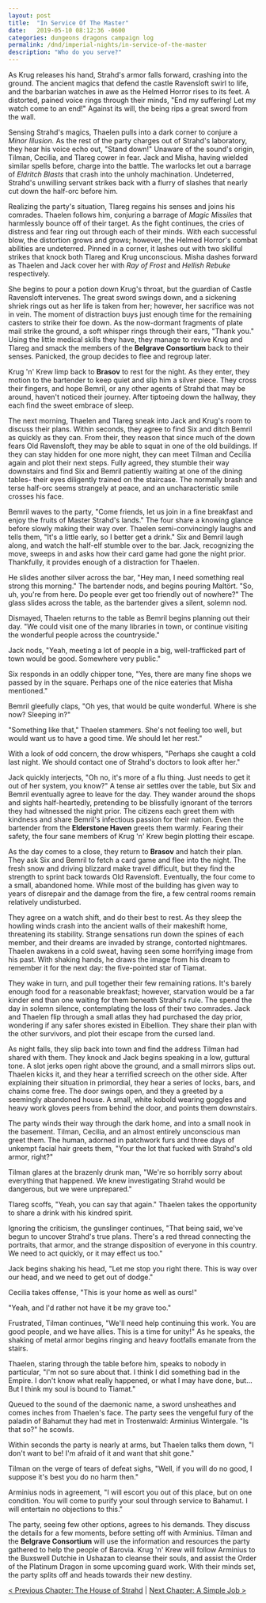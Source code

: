 ```yaml
---
layout: post
title:  "In Service Of The Master"
date:   2019-05-10 08:12:36 -0600
categories: dungeons dragons campaign log
permalink: /dnd/imperial-nights/in-service-of-the-master
description: "Who do you serve?"
---
```


As Krug releases his hand, Strahd's armor falls forward, crashing into the ground.
The ancient magics that defend the castle Ravensloft swirl to life, and the barbarian watches in awe as the Helmed Horror rises to its feet.
A distorted, pained voice rings through their minds, "End my suffering!
Let my watch come to an end!"
Against its will, the being rips a great sword from the wall.

Sensing Strahd's magics, Thaelen pulls into a dark corner to conjure a _Minor Illusion._
As the rest of the party charges out of Strahd's laboratory, they hear his voice echo out, "Stand down!"
Unaware of the sound's origin, Tilman, Cecilia, and Tlareg cower in fear.
Jack and Misha, having wielded similar spells before, charge into the battle.
The warlocks let out a barrage of _Eldritch Blasts_ that crash into the unholy machination.
Undeterred, Strahd's unwilling servant strikes back with a flurry of slashes that nearly cut down the half-orc before him.

Realizing the party's situation, Tlareg regains his senses and joins his comrades.
Thaelen follows him, conjuring a barrage of _Magic Missiles_ that harmlessly bounce off of their target.
As the fight continues, the cries of distress and fear ring out through each of their minds.
With each successful blow, the distortion grows and grows; however, the Helmed Horror's combat abilities are undeterred.
Pinned in a corner, it lashes out with two skillful strikes that knock both Tlareg and Krug unconscious.
Misha dashes forward as Thaelen and Jack cover her with _Ray of Frost_ and _Hellish Rebuke_ respectively.

She begins to pour a potion down Krug's throat, but the guardian of Castle Ravensloft intervenes.
The great sword swings down, and a sickening shriek rings out as her life is taken from her; however, her sacrifice was not in vein.
The moment of distraction buys just enough time for the remaining casters to strike their foe down.
As the now-dormant fragments of plate mail strike the ground, a soft whisper rings through their ears, "Thank you."
Using the little medical skills they have, they manage to revive Krug and Tlareg and smack the members of the **Belgrave Consortium** back to their senses.
Panicked, the group decides to flee and regroup later.

Krug 'n' Krew limp back to **Brasov** to rest for the night.
As they enter, they motion to the bartender to keep quiet and slip him a silver piece.
They cross their fingers, and hope Bemril, or any other agents of Strahd that may be around, haven't noticed their journey.
After tiptoeing down the hallway, they each find the sweet embrace of sleep.

The next morning, Thaelen and Tlareg sneak into Jack and Krug's room to discuss their plans.
Within seconds, they agree to find Six and ditch Bemril as quickly as they can.
From their, they reason that since much of the down fears Old Ravensloft, they may be able to squat in one of the old buildings.
If they can stay hidden for one more night, they can meet Tilman and Cecilia again and plot their next steps.
Fully agreed, they stumble their way downstairs and find Six and Bemril patiently waiting at one of the dining tables- their eyes diligently trained on the staircase.
The normally brash and terse half-orc seems strangely at peace, and an uncharacteristic smile crosses his face.

Bemril waves to the party, "Come friends, let us join in a fine breakfast and enjoy the fruits of Master Strahd's lands."
The four share a knowing glance before slowly making their way over.
Thaelen semi-convincingly laughs and tells them, "It's a little early, so I better get a drink."
Six and Bemril laugh along, and watch the half-elf stumble over to the bar.
Jack, recognizing the move, sweeps in and asks how their card game had gone the night prior.
Thankfully, it provides enough of a distraction for Thaelen.

He slides another silver across the bar, "Hey man, I need something real strong this morning."
The bartender nods, and begins pouring Maltört.
"So, uh, you're from here.
Do people ever get too friendly out of nowhere?"
The glass slides across the table, as the bartender gives a silent, solemn nod.

Dismayed, Thaelen returns to the table as Bemril begins planning out their day.
"We could visit one of the many libraries in town, or continue visiting the wonderful people across the countryside."

Jack nods, "Yeah, meeting a lot of people in a big, well-trafficked part of town would be good.
Somewhere very public."

Six responds in an oddly chipper tone, "Yes, there are many fine shops we passed by in the square.
Perhaps one of the nice eateries that Misha mentioned."

Bemril gleefully claps, "Oh yes, that would be quite wonderful.
Where is she now?
Sleeping in?"

"Something like that," Thaelen stammers.
She's not feeling too well, but would want us to have a good time.
We should let her rest."

With a look of odd concern, the drow whispers, "Perhaps she caught a cold last night.
We should contact one of Strahd's doctors to look after her."

Jack quickly interjects, "Oh no, it's more of a flu thing.
Just needs to get it out of her system, you know?"
A tense air settles over the table, but Six and Bemril eventually agree to leave for the day.
They wander around the shops and sights half-heartedly, pretending to be blissfully ignorant of the terrors they had witnessed the night prior.
The citizens each greet them with kindness and share Bemril's infectious passion for their nation.
Even the bartender from the **Elderstone Haven** greets them warmly.
Fearing their safety, the four sane members of Krug 'n' Krew begin plotting their escape.

As the day comes to a close, they return to **Brasov** and hatch their plan.
They ask Six and Bemril to fetch a card game and flee into the night.
The fresh snow and driving blizzard make travel difficult, but they find the strength to sprint back towards Old Ravensloft.
Eventually, the four come to a small, abandoned home.
While most of the building has given way to years of disrepair and the damage from the fire, a few central rooms remain relatively undisturbed.

They agree on a watch shift, and do their best to rest.
As they sleep the howling winds crash into the ancient walls of their makeshift home, threatening its stability.
Strange sensations run down the spines of each member, and their dreams are invaded by strange, contorted nightmares.
Thaelen awakens in a cold sweat, having seen some horrifying image from his past.
With shaking hands, he draws the image from his dream to remember it for the next day: the five-pointed star of Tiamat.

They wake in turn, and pull together their few remaining rations.
It's barely enough food for a reasonable breakfast; however, starvation would be a far kinder end than one waiting for them beneath Strahd's rule.
The spend the day in solemn silence, contemplating the loss of their two comrades.
Jack and Thaelen flip through a small atlas they had purchased the day prior, wondering if any safer shores existed in Eibellion.
They share their plan with the other survivors, and plot their escape from the cursed land.

As night falls, they slip back into town and find the address Tilman had shared with them.
They knock and Jack begins speaking in a low, guttural tone.
A slot jerks open right above the ground, and a small mirrors slips out.
Thaelen kicks it, and they hear a terrified screech on the other side.
After explaining their situation in primordial, they hear a series of locks, bars, and chains come free.
The door swings open, and they a greeted by a seemingly abandoned house.
A small, white kobold wearing goggles and heavy work gloves peers from behind the door, and points them downstairs.

The party winds their way through the dark home, and into a small nook in the basement.
Tilman, Cecilia, and an almost entirely unconscious man greet them.
The human, adorned in patchwork furs and three days of unkempt facial hair greets them, "Your the lot that fucked with Strahd's old armor, right?"

Tilman glares at the brazenly drunk man, "We're so horribly sorry about everything that happened.
We knew investigating Strahd would be dangerous, but we were unprepared."

Tlareg scoffs, "Yeah, you can say that again."
Thaelen takes the opportunity to share a drink with his kindred spirit.

Ignoring the criticism, the gunslinger continues, "That being said, we've begun to uncover Strahd's true plans.
There's a red thread connecting the portraits, that armor, and the strange disposition of everyone in this country.
We need to act quickly, or it may effect us too."

Jack begins shaking his head, "Let me stop you right there.
This is way over our head, and we need to get out of dodge."

Cecilia takes offense, "This is your home as well as ours!"

"Yeah, and I'd rather not have it be my grave too."

Frustrated, Tilman continues, "We'll need help continuing this work.
You are good people, and we have allies.
This is a time for unity!"
As he speaks, the shaking of metal armor begins ringing and heavy footfalls emanate from the stairs.

Thaelen, staring through the table before him, speaks to nobody in particular, "I'm not so sure about that.
I think I did something bad in the Empire.
I don't know what really happened, or what I may have done, but...
But I think my soul is bound to Tiamat."

Queued to the sound of the daemonic name, a sword unsheathes and comes inches from Thaelen's face.
The party sees the vengeful fury of the paladin of Bahamut they had met in Trostenwald: Arminius Wintergale.
"Is that so?" he scowls.

Within seconds the party is nearly at arms, but Thaelen talks them down, "I don't want to be!
I'm afraid of it and want that shit gone."

Tilman on the verge of tears of defeat sighs, "Well, if you will do no good, I suppose it's best you do no harm then."

Arminius nods in agreement, "I will escort you out of this place, but on one condition.
You will come to purify your soul through service to Bahamut.
I will entertain no objections to this."

The party, seeing few other options, agrees to his demands.
They discuss the details for a few moments, before setting off with Arminius.
Tilman and the **Belgrave Consortium** will use the information and resources the party gathered to help the people of Barovia.
Krug 'n' Krew will follow Arminius to the Buxswell Dutchie in Ushazan to cleanse their souls, and assist the Order of the Platinum Dragon in some upcoming guard work.
With their minds set, the party splits off and heads towards their new destiny.

[&lt; Previous Chapter: The House of Strahd](/dnd/imperial-nights/the-house-of-strahd)
|
[Next Chapter: A Simple Job >](/dnd/imperial-nights/a-simple-job)
